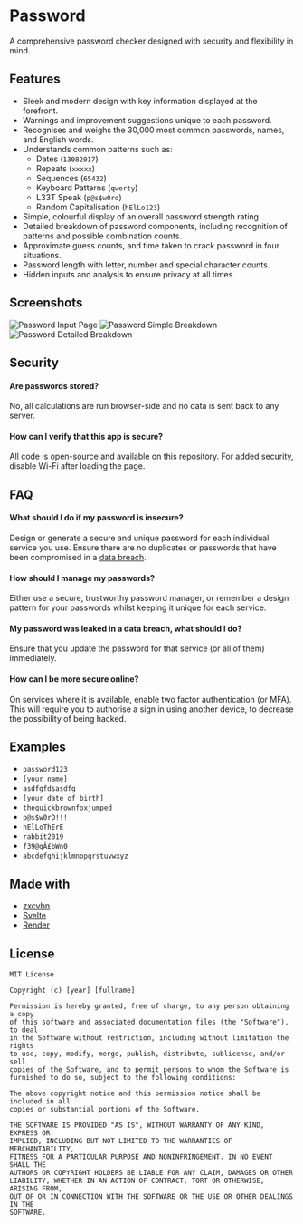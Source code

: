 # Password

A comprehensive password checker designed with security and flexibility in mind. 
## Features

- Sleek and modern design with key information displayed at the forefront.
- Warnings and improvement suggestions unique to each password.
- Recognises and weighs the 30,000 most common passwords, names, and English words.
- Understands common patterns such as:
    - Dates (`13082017`)
    - Repeats (`xxxxx`)
    - Sequences (`65432`)
    - Keyboard Patterns (`qwerty`)
    - L33T Speak (`p@s$w0rd`)
    - Random Capitalisation (`hElLo123`)
- Simple, colourful display of an overall password strength rating.
- Detailed breakdown of password components, including recognition of patterns and possible combination counts. 
- Approximate guess counts, and time taken to crack password in four situations.
- Password length with letter, number and special character counts.
- Hidden inputs and analysis to ensure privacy at all times.
## Screenshots

![Password Input Page](https://github.com/aqwuah/password/assets/103364635/7f2e3278-8582-4c3a-a496-6e4a025ee2e0)
![Password Simple Breakdown](https://github.com/aqwuah/password/assets/103364635/e4ab0516-0cad-46fb-97f2-2c04995f3d69)
![Password Detailed Breakdown](https://github.com/aqwuah/password/assets/103364635/71a3efda-113f-467e-b986-d8df116c68dd)


## Security

#### Are passwords stored?

No, all calculations are run browser-side and no data is sent back to any server. 

#### How can I verify that this app is secure?

All code is open-source and available on this repository. For added security, disable Wi-Fi after loading the page.
## FAQ

#### What should I do if my password is insecure?

Design or generate a secure and unique password for each individual service you use. Ensure there are no duplicates or passwords that have been compromised in a [data breach](https://haveibeenpwned.com). 

#### How should I manage my passwords?

Either use a secure, trustworthy password manager, or remember a design pattern for your passwords whilst keeping it unique for each service.

#### My password was leaked in a data breach, what should I do?

Ensure that you update the password for that service (or all of them) immediately. 

#### How can I be more secure online?

On services where it is available, enable two factor authentication (or MFA). This will require you to authorise a sign in using another device, to decrease the possibility of being hacked. 
## Examples

- `password123`
- `[your name]`
- `asdfgfdsasdfg`
- `[your date of birth]`
- `thequickbrownfoxjumped`
- `p@s$w0rD!!!`
- `hElLoThErE`
- `rabbit2019`
- `f39@gÂ£bWn0`
- `abcdefghijklmnopqrstuvwxyz`
## Made with

 - [zxcvbn](https://awesomeopensource.com/project/elangosundar/awesome-README-templates)
 - [Svelte](https://svelte.dev/)
 - [Render](https://render.com/)

## License

```
MIT License

Copyright (c) [year] [fullname]

Permission is hereby granted, free of charge, to any person obtaining a copy
of this software and associated documentation files (the "Software"), to deal
in the Software without restriction, including without limitation the rights
to use, copy, modify, merge, publish, distribute, sublicense, and/or sell
copies of the Software, and to permit persons to whom the Software is
furnished to do so, subject to the following conditions:

The above copyright notice and this permission notice shall be included in all
copies or substantial portions of the Software.

THE SOFTWARE IS PROVIDED "AS IS", WITHOUT WARRANTY OF ANY KIND, EXPRESS OR
IMPLIED, INCLUDING BUT NOT LIMITED TO THE WARRANTIES OF MERCHANTABILITY,
FITNESS FOR A PARTICULAR PURPOSE AND NONINFRINGEMENT. IN NO EVENT SHALL THE
AUTHORS OR COPYRIGHT HOLDERS BE LIABLE FOR ANY CLAIM, DAMAGES OR OTHER
LIABILITY, WHETHER IN AN ACTION OF CONTRACT, TORT OR OTHERWISE, ARISING FROM,
OUT OF OR IN CONNECTION WITH THE SOFTWARE OR THE USE OR OTHER DEALINGS IN THE
SOFTWARE.
```
